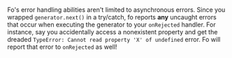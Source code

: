 <br><br><br><br><br><br>

Fo's error handling abilities aren't limited to asynchronous errors. Since you
wrapped `generator.next()` in a try/catch, fo reports **any** uncaught errors
that occur when executing the generator to your `onRejected` handler. For
instance, say you accidentally access a nonexistent property and get the
dreaded `TypeError: Cannot read property 'X' of undefined` error. Fo will
report that error to `onRejected` as well!
